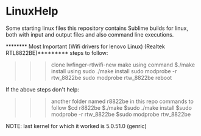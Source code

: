 # LinuxHelp
Some starting linux files
this repository contains Sublime builds for linux, both with input and output files and also command line executions.

******** Most Important (Wifi drivers for lenovo Linux) (Realtek RTL8822BE)*********
steps to follow:
>>> clone lwfinger-rtlwifi-new
>>> make using command $./make
>>> install using sudo ./make install
>>> sudo modprobe -r rtw_8822be
>>>sudo modprobe rtw_8822be
>>>reboot



If the above steps don't help:
>>> another folder named r8822be in this repo
>>>commands to follow
$cd r8822be
$./make
$sudo ./make install
$sudo modprobe -r rtw_8822be
$sudo modprobe rtw_8822be

NOTE: last kernel for which it worked is 5.0.51.0 (genric)


